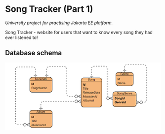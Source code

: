 # Song Tracker (Part 1)

*University project for practising Jakarta EE platform.*

Song Tracker - website for users that want to know every song they had ever listened to!

## Database schema
![SongTracker-DBSchema.png](SongTracker-DBSchema.png)
